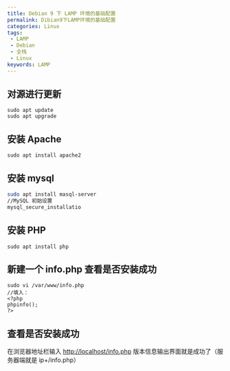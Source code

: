 ```yaml
---
title: Debian 9 下 LAMP 环境的基础配置
permalink: Dibian9下LAMP环境的基础配置
categories: Linux
tags: 
 - LAMP
 - Debian
 - 全栈
 - Linux
keywords: LAMP
---
```


## 对源进行更新

``` shell
sudo apt update
sudo apt upgrade
```

<!-- more -->

## 安装 Apache

``` shell
sudo apt install apache2
```

## 安装 mysql

``` bash
sudo apt install masql-server
//MySQL 初始设置
mysql_secure_installatio
```

## 安装 PHP

``` shell
sudo apt install php
```

## 新建一个 info.php 查看是否安装成功

```shell
sudo vi /var/www/info.php
//填入：
<?php
phpinfo();
?>
```

## 查看是否安装成功

在浏览器地址栏输入 <http://localhost/info.php> 版本信息输出界面就是成功了（服务器端就是 ip+/info.php）
